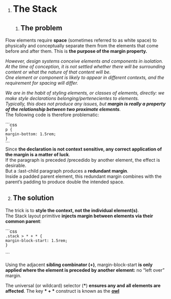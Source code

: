 1. # The Stack

   1. ## The problem

Flow elements require **space** (sometimes referred to as white space) to physically and conceptually separate them from the elements that come before and after them. This is **the purpose of the margin property.** 

*However, design systems conceive elements and components in isolation.*     
*At the time of conception, it is not settled whether there will be surrounding content or what the nature of that content will be.*     
*One element or component is likely to appear in different contexts, and the requirement for spacing will differ.*  

*We are in the habit of styling elements, or classes of elements, directly: we make style declarations belonging/pertenecientes to elements.*     
*Typically, this does not produce any issues, but **margin is really a property of the relationship between two proximate elements**.*     
The following code is therefore problematic:

´´´css  
`p {`  
   `margin-bottom: 1.5rem;`  
`}`  
\`\`\`  
Since **the declaration is not context sensitive, any correct application of the margin is a matter of luck**.   
If the paragraph is preceded /precedido by another element, the effect is desirable.   
But a :last-child paragraph produces a **redundant margin**.   
Inside a padded parent element, this redundant margin combines with the parent’s padding to produce double the intended space. 

2. ## The	solution

The trick is to **style the context, not the individual element(s)**.   
The Stack layout primitive **injects margin between elements via their common parent**:

´´´css  
`.stack > * + * {`  
   `margin-block-start: 1.5rem;`  
`}`

\`\`\`

Using the adjacent **sibling combinator (+)**, margin-block-start **is only applied where the element is preceded by another element:** no “left over” margin. 

The universal (or wildcard) selector (**\***) **ensures any and all elements are affected**. The key **\* \+ \*** construct is known as the [**owl**](https://alistapart.com/article/axiomatic-css-and-lobotomized-owls)
